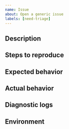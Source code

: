 ```yaml
---
name: Issue
about: Open a generic issue
labels: [need-triage]
---
```


## Description

<!-- 
Please describe the issue in as much detail as possible here. 
-->

## Steps to reproduce

<!-- 
What steps can reproduce the defect?
Please share the setup, command line for `vstest.console`, sample project, target
framework etc.
-->

## Expected behavior

<!--
What is the expected behavior?
-->

## Actual behavior

<!--
What is the observed behavior?
-->

## Diagnostic logs

<!--
Please share test platform diagnostics logs. Instructions to collect logs are [here](https://github.com/Microsoft/vstest-docs/blob/main/docs/diagnose.md#test-platform-diagnostics).  
The logs may contain test assembly paths, kindly review and mask those before sharing.
-->

## Environment

<!--
Please share additional details about the test environment.
Operating system version, `vstest.console` build version, etc.
-->
